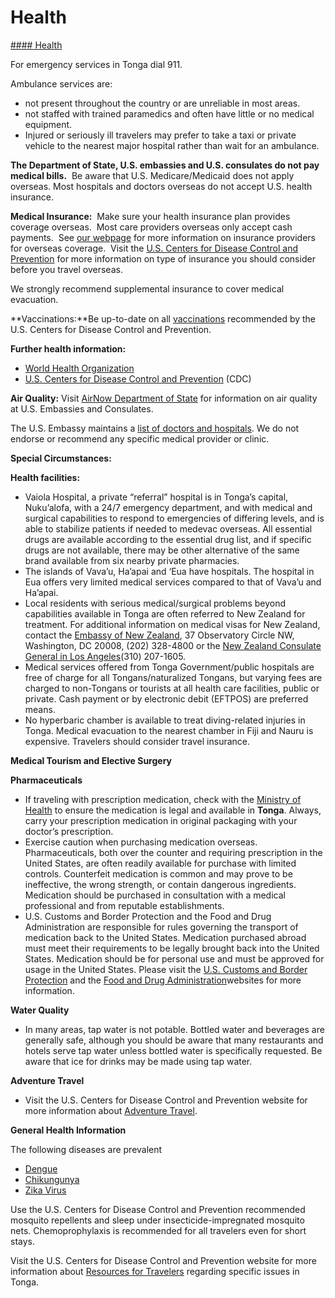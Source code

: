 # Health

[#### Health](javascript:void(0); "Health")

For emergency services in Tonga dial 911.

Ambulance services are:

* not present throughout the country or are unreliable in most areas.
* not staffed with trained paramedics and often have little or no medical equipment.
* Injured or seriously ill travelers may prefer to take a taxi or private vehicle to the nearest major hospital rather than wait for an ambulance.

**The Department of State, U.S. embassies and U.S. consulates do not pay medical bills.**  Be aware that U.S. Medicare/Medicaid does not apply overseas. Most hospitals and doctors overseas do not accept U.S. health insurance.

**Medical Insurance:**  Make sure your health insurance plan provides coverage overseas.  Most care providers overseas only accept cash payments.  See [our webpage](https://travel.state.gov/content/travel/en/international-travel/before-you-go/your-health-abroad/insurance-providers-overseas.html) for more information on insurance providers for overseas coverage.  Visit the [U.S. Centers for Disease Control and Prevention](https://wwwnc.cdc.gov/travel/destinations/traveler/none/tonga) for more information on type of insurance you should consider before you travel overseas.

We strongly recommend supplemental insurance to cover medical evacuation.

**Vaccinations:**Be up-to-date on all [vaccinations](https://wwwnc.cdc.gov/travel/destinations/traveler/none/tonga) recommended by the U.S. Centers for Disease Control and Prevention.

**Further health information:**

* [World Health Organization](https://www.who.int/countries/ton/)
* [U.S. Centers for Disease Control and Prevention](http://wwwnc.cdc.gov/travel/) (CDC)

**Air Quality:** Visit [AirNow Department of State](https://www.airnow.gov/index.cfm?action=airnow.global_summary) for information on air quality at U.S. Embassies and Consulates.

The U.S. Embassy maintains a [list of doctors and hospitals](https://fj.usembassy.gov/medical-assistance/). We do not endorse or recommend any specific medical provider or clinic.

**Special Circumstances:**

**Health facilities:**

* Vaiola Hospital, a private “referral” hospital is in Tonga’s capital, Nuku’alofa, with a 24/7 emergency department, and with medical and surgical capabilities to respond to emergencies of differing levels, and is able to stabilize patients if needed to medevac overseas. All essential drugs are available according to the essential drug list, and if specific drugs are not available, there may be other alternative of the same brand available from six nearby private pharmacies.
* The islands of Vava’u, Ha’apai and ‘Eua have hospitals. The hospital in Eua offers very limited medical services compared to that of Vava’u and Ha’apai.
* Local residents with serious medical/surgical problems beyond capabilities available in Tonga are often referred to New Zealand for treatment. For additional information on medical visas for New Zealand, contact the [Embassy of New Zealand](https://www.mfat.govt.nz/en/countries-and-regions/americas/united-states-of-america/new-zealand-embassy-to-the-united-states-of-america/), 37 Observatory Circle NW, Washington, DC 20008, (202) 328-4800 or the [New Zealand Consulate General in Los Angeles](https://www.mfat.govt.nz/en/countries-and-regions/americas/united-states-of-america/new-zealand-consulate-general-los-angeles/)(310) 207-1605.
* Medical services offered from Tonga Government/public hospitals are free of charge for all Tongans/naturalized Tongans, but varying fees are charged to non-Tongans or tourists at all health care facilities, public or private. Cash payment or by electronic debit (EFTPOS) are preferred means.
* No hyperbaric chamber is available to treat diving-related injuries in Tonga. Medical evacuation to the nearest chamber in Fiji and Nauru is expensive. Travelers should consider travel insurance.

**Medical Tourism and Elective Surgery**

**Pharmaceuticals**

* If traveling with prescription medication, check with the [Ministry of Health](http://www.health.gov.to/) to ensure the medication is legal and available in **Tonga**. Always, carry your prescription medication in original packaging with your doctor’s prescription.
* Exercise caution when purchasing medication overseas.  Pharmaceuticals, both over the counter and requiring prescription in the United States, are often readily available for purchase with limited controls. Counterfeit medication is common and may prove to be ineffective, the wrong strength, or contain dangerous ingredients.  Medication should be purchased in consultation with a medical professional and from reputable establishments.
* U.S. Customs and Border Protection and the Food and Drug Administration are responsible for rules governing the transport of medication back to the United States. Medication purchased abroad must meet their requirements to be legally brought back into the United States. Medication should be for personal use and must be approved for usage in the United States. Please visit the [U.S. Customs and Border Protection](https://www.cbp.gov/) and the [Food and Drug Administration](https://www.fda.gov/)websites for more information.

**Water Quality**

* In many areas, tap water is not potable. Bottled water and beverages are generally safe, although you should be aware that many restaurants and hotels serve tap water unless bottled water is specifically requested. Be aware that ice for drinks may be made using tap water.

**Adventure Travel**

* Visit the U.S. Centers for Disease Control and Prevention website for more information about [Adventure Travel](https://wwwnc.cdc.gov/travel/page/traveler-information-center).

**General Health Information**

The following diseases are prevalent

* [Dengue](https://wwwnc.cdc.gov/travel/destinations/traveler/none/tonga#non-vaccine-preventable-diseases)
* [Chikungunya](https://wwwnc.cdc.gov/travel/destinations/traveler/none/tonga#non-vaccine-preventable-diseases)
* [Zika Virus](https://wwwnc.cdc.gov/travel/destinations/traveler/none/tonga#non-vaccine-preventable-diseases)

Use the U.S. Centers for Disease Control and Prevention recommended mosquito repellents and sleep under insecticide-impregnated mosquito nets. Chemoprophylaxis is recommended for all travelers even for short stays.

Visit the U.S. Centers for Disease Control and Prevention website for more information about [Resources for Travelers](https://wwwnc.cdc.gov/travel/page/traveler-information-center) regarding specific issues in Tonga.